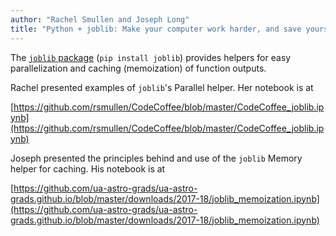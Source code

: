 ```yaml
---
author: "Rachel Smullen and Joseph Long"
title: "Python + joblib: Make your computer work harder, and save yourself time"
---
```


The [`joblib` package](https://joblib.readthedocs.io/en/latest/)
(`pip install joblib`) provides helpers for easy parallelization and 
caching (memoization) of function outputs.

Rachel presented examples of `joblib`'s Parallel helper. Her notebook is at

[https://github.com/rsmullen/CodeCoffee/blob/master/CodeCoffee_joblib.ipynb](https://github.com/rsmullen/CodeCoffee/blob/master/CodeCoffee_joblib.ipynb)

Joseph presented the principles behind and use of the `joblib` Memory helper for caching. His notebook is at

[https://github.com/ua-astro-grads/ua-astro-grads.github.io/blob/master/downloads/2017-18/joblib_memoization.ipynb](https://github.com/ua-astro-grads/ua-astro-grads.github.io/blob/master/downloads/2017-18/joblib_memoization.ipynb)
